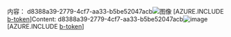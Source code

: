 <span data-ttu-id="2e7a7-101">内容： d8388a39-2779-4cf7-aa33-b5be52047acb![图像](83f5bd44-bb33-4438-bd96-ae70c4563d10.png)
[AZURE.INCLUDE [b-token](bbc841c8-3739-46ea-9717-300eee253226.md)]</span><span class="sxs-lookup"><span data-stu-id="2e7a7-101">Content: d8388a39-2779-4cf7-aa33-b5be52047acb![image](83f5bd44-bb33-4438-bd96-ae70c4563d10.png)
[AZURE.INCLUDE [b-token](bbc841c8-3739-46ea-9717-300eee253226.md)]</span></span>
